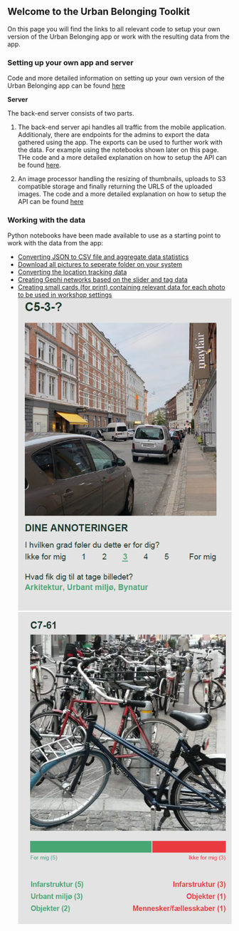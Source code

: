 ## Welcome to the Urban Belonging Toolkit

On this page you will find the links to all relevant code to setup your own version of the Urban Belonging app or work with the resulting data from the app. 

### Setting up your own app and server
Code and more detailed information on setting up your own version of the Urban Belonging app can be found [here](<-- link to UB app github -->)

**Server**

The back-end server consists of two parts. 
1. The back-end server api handles all traffic from the mobile application. Additionaly, there are endpoints for the admins to export the data gathered using the app. The exports can be used to further work with the data. For example using the notebooks shown later on this page. THe code and a more detailed explanation on how to setup the API can be found [here](https://github.com/Urban-Belonging/urbanbelonging-api). 

2. An image processor handling the resizing of thumbnails, uploads to S3 compatible storage and finally returning the URLS of the uploaded images. The code and a more detailed explanation on how to setup the API can be found [here](<-- link to UB image processer github -->)


### Working with the data

Python notebooks have been made available to use as a starting point to work with the data from the app:

- [Converting JSON to CSV file and aggregate data statistics](https://github.com/Urban-Belonging/UB-scripts/blob/main/Data%20preperation/convertJsonToCSV.ipynb)
- [Download all pictures to seperate folder on your system](https://github.com/Urban-Belonging/UB-scripts/blob/main/Data%20preperation/photosToFolders.ipynb)
- [Converting the location tracking data](https://github.com/Urban-Belonging/UB-scripts/blob/main/Data%20preperation/convertRouteData.ipynb)
- [Creating Gephi networks based on the slider and tag data](https://github.com/Urban-Belonging/UB-scripts/blob/main/Gephy%20networks/Urban%20Belonging%20networks%2023-09-2021.ipynb)
- [Creating small cards (for print) containing relevant data for each photo to be used in workshop settings](https://github.com/Urban-Belonging/UB-scripts/blob/main/Workshop%20Content/createPhotoCards.ipynb)
![Workshop 1 example](/docs/assets/example_1_cards.PNG)
![Workshop 2 example](/docs/assets/example_2_cards.PNG)


